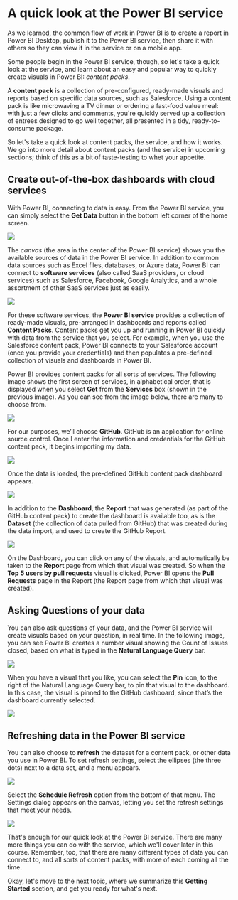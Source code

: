 <properties
   pageTitle="A quick look at the Power BI service"
   description="Easily create dashboards in Power BI with cloud services"
   services="powerbi"
   documentationCenter=""
   authors="davidiseminger"
   manager="mblythe"
   backup=""
   editor=""
   tags=""
   qualityFocus="no"
   qualityDate=""
   featuredVideoId="2kAkUjQQD08"
   courseDuration="9m"/>

<tags
   ms.service="powerbi"
   ms.devlang="NA"
   ms.topic="get-started-article"
   ms.tgt_pltfrm="NA"
   ms.workload="powerbi"
   ms.date="06/20/2016"
   ms.author="davidi"/>

# A quick look at the Power BI service
As we learned, the common flow of work in Power BI is to create a report in Power BI Desktop, publish it to the Power BI service, then share it with others so they can view it in the service or on a mobile app.

Some people begin in the Power BI service, though, so let's take a quick look at the service, and learn about an easy and popular way to quickly create visuals in Power BI: *content packs*.

A **content pack** is a collection of pre-configured, ready-made visuals and reports based on specific data sources, such as Salesforce. Using a content pack is like microwaving a TV dinner or ordering a fast-food value meal: with just a few clicks and comments, you're quickly served up a collection of entrees designed to go well together, all presented in a tidy, ready-to-consume package.

So let's take a quick look at content packs, the service, and how it works. We go into more detail about content packs (and the service) in upcoming sections; think of this as a bit of taste-testing to whet your appetite.

## Create out-of-the-box dashboards with cloud services

With Power BI, connecting to data is easy. From the Power BI service, you can simply select the **Get Data** button in the bottom left corner of the home screen.

![](media/powerbi-learning-0-3-dashboards-cloud-services/c0a3_1.png)

The *canvas* (the area in the center of the Power BI service) shows you the available sources of data in the Power BI service. In addition to common data sources such as Excel files, databases, or Azure data, Power BI can connect to **software services** (also called SaaS providers, or cloud services) such as Salesforce, Facebook, Google Analytics, and a whole assortment of other SaaS services just as easily.

![](media/powerbi-learning-0-3-dashboards-cloud-services/c0a3_2.png)

For these software services, the **Power BI service** provides a collection of ready-made visuals, pre-arranged in dashboards and reports called **Content Packs**. Content packs get you up and running in Power BI quickly with data from the service that you select. For example, when you use the Salesforce content pack, Power BI connects to your Salesforce account (once you provide your credentials) and then populates a pre-defined collection of visuals and dashboards in Power BI.

Power BI provides content packs for all sorts of services. The following image shows the first screen of services, in alphabetical order, that is displayed when you select **Get** from the **Services** box (shown in the previous image). As you can see from the image below, there are many to choose from.

![](media/powerbi-learning-0-3-dashboards-cloud-services/c0a3_3.png)

For our purposes, we’ll choose **GitHub**. GitHub is an application for online source control. Once I enter the information and credentials for the GitHub content pack, it begins importing my data.

![](media/powerbi-learning-0-3-dashboards-cloud-services/c0a3_4.png)

Once the data is loaded, the pre-defined GitHub content pack dashboard appears.

![](media/powerbi-learning-0-3-dashboards-cloud-services/c0a3_5.png)

In addition to the **Dashboard**, the **Report** that was generated (as part of the GitHub content pack) to create the dashboard is available too, as is the **Dataset** (the collection of data pulled from GitHub) that was created during the data import, and used to create the GitHub Report.

![](media/powerbi-learning-0-3-dashboards-cloud-services/c0a3_6.png)

On the Dashboard, you can click on any of the visuals, and automatically be taken to the **Report** page from which that visual was created. So when the **Top 5 users by pull requests** visual is clicked, Power BI opens the **Pull Requests** page in the Report (the Report page from which that visual was created).

## Asking Questions of your data
You can also ask questions of your data, and the Power BI service will create visuals based on your question, in real time. In the following image, you can see Power BI creates a number visual showing the Count of Issues closed, based on what is typed in the **Natural Language Query** bar.

![](media/powerbi-learning-0-3-dashboards-cloud-services/c0a3_7.png)

When you have a visual that you like, you can select the **Pin** icon, to the right of the Natural Language Query bar, to pin that visual to the dashboard. In this case, the visual is pinned to the GitHub dashboard, since that’s the dashboard currently selected.

![](media/powerbi-learning-0-3-dashboards-cloud-services/c0a3_8.png)

## Refreshing data in the Power BI service

You can also choose to **refresh** the dataset for a content pack, or other data you use in Power BI. To set refresh settings, select the ellipses (the three dots) next to a data set, and a menu appears.

![](media/powerbi-learning-0-3-dashboards-cloud-services/c0a3_9.png)

Select the **Schedule Refresh** option from the bottom of that menu. The Settings dialog appears on the canvas, letting you set the refresh settings that meet your needs.

![](media/powerbi-learning-0-3-dashboards-cloud-services/c0a3_10.png)

That's enough for our quick look at the Power BI service. There are many more things you can do with the service, which we'll cover later in this course. Remember, too, that there are many different types of data you can connect to, and all sorts of content packs, with more of each coming all the time.

Okay, let's move to the next topic, where we summarize this **Getting Started** section, and get you ready for what's next.
